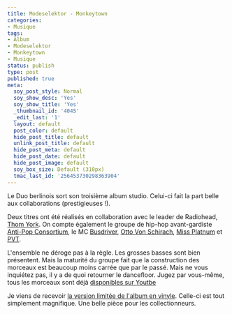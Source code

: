 ```yaml
---
title: Modeselektor - Monkeytown
categories:
- Musique
tags:
- Album
- Modeselektor
- Monkeytown
- Musique
status: publish
type: post
published: true
meta:
  soy_post_style: Normal
  soy_show_desc: 'Yes'
  soy_show_title: 'Yes'
  _thumbnail_id: '4045'
  _edit_last: '1'
  layout: default
  post_color: default
  hide_post_title: default
  unlink_post_title: default
  hide_post_meta: default
  hide_post_date: default
  hide_post_image: default
  soy_box_size: Default (310px)
  tmac_last_id: '256453730298363904'
---
```

Le Duo berlinois sort son troisième album studio. Celui-ci fait la part belle aux collaborations (prestigieuses !).<!--more-->

Deux titres ont été réalisés en collaboration avec le leader de Radiohead, <a href="https://www.myspace.com/thomyorkemusic">Thom York</a>. On compte également le groupe de hip-hop avant-gardiste <a href="https://www.myspace.com/antipopny">Anti-Pop Consortium</a>, le MC <a href="https://www.myspace.com/busdriver">Busdriver</a>, <a href="https://www.myspace.com/ottovonschirach">Otto Von Schirach</a>, <a href="https://www.myspace.com/missplatnum">Miss Platnum</a> et <a href="https://www.myspace.com/pvt">PVT</a>.

L'ensemble ne déroge pas à la règle. Les grosses basses sont bien présentent. Mais la maturité du groupe fait que la construction des morceaux est beaucoup moins carrée que par le passé. Mais ne vous inquiétez pas, il y a de quoi retourner le dancefloor. Jugez par vous-même, tous les morceaux sont déjà <a href="https://www.youtube.com/view_play_list?p=1F354EE60493C986">disponibles sur Youtbe</a>

Je viens de recevoir <a href="https://www.monkeytownrecords.com/products/view/58/modeselektor-monkeytown-monkeytown015-limited-edition-12-sized-hardcover-book-2xlp-incl-download-cod">la version limitée de l'album en vinyle</a>. Celle-ci est tout simplement magnifique. Une belle pièce pour les collectionneurs.
